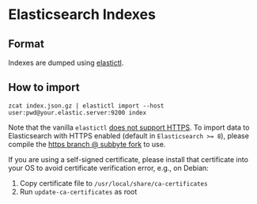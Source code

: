 # Elasticsearch Indexes

## Format

Indexes are dumped using [elastictl](https://github.com/binwiederhier/elastictl).

## How to import

```
zcat index.json.gz | elastictl import --host user:pwd@your.elastic.server:9200 index 
```

Note that the vanilla `elastictl` [does not support HTTPS](https://github.com/binwiederhier/elastictl/issues/4). To import data to Elasticsearch with HTTPS enabled (default in `Elasticsearch >= 8`), please compile the [https branch @ subbyte fork](https://github.com/subbyte/elastictl/tree/https) to use.

If you are using a self-signed certificate, please install that certificate into
your OS to avoid certificate verification error, e.g., on Debian:
1. Copy certificate file to `/usr/local/share/ca-certificates`
2. Run `update-ca-certificates` as root
